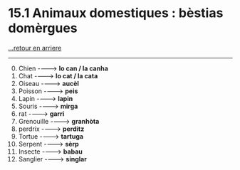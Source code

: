 # 15.1 Animaux domestiques : bèstias domèrgues

[...retour en arriere](../../../menu_fiches.md)

---

0. Chien  ----> **lo can / la canha**
1. Chat  ----> **lo cat / la cata**
2. Oiseau  ----> **aucèl**
3. Poisson  ----> **peis**
4. Lapin  ----> **lapin**
5. Souris  ----> **mirga**
6. rat ----> **garri**
7. Grenouille ----> **granhòta**
8. perdrix  ----> **perditz**
9. Tortue  ----> **tartuga**
10. Serpent  ----> **sèrp**
11. Insecte  ----> **babau**
12. Sanglier ----> **singlar**